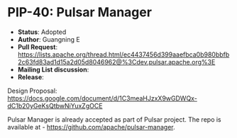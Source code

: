 # PIP-40: Pulsar Manager

* **Status**: Adopted
* **Author**: Guangning E
* **Pull Request**: https://lists.apache.org/thread.html/ec4437456d399aaefbca0b980bbfb2c63fd83ad1d15a2d05d8046962@%3Cdev.pulsar.apache.org%3E
* **Mailing List discussion**: 
* **Release**: 

Design Proposal: https://docs.google.com/document/d/1C3meaHJzxX9wGDWQx-dC1b20yGeKsQtbwNiYuxZgOCE

Pulsar Manager is already accepted as part of Pulsar project. The repo is available at - https://github.com/apache/pulsar-manager.

